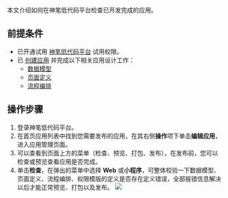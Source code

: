 本文介绍如何在神笔低代码平台检查已开发完成的应用。


## 前提条件


- 已开通试用 [神笔低代码平台](https://cloud.tencent.com/login?&s_url=https://apaas.cloud.tencent.com/sign/cloud) 试用权限。
- 已 [创建应用](https://cloud.tencent.com/document/product/1365/51314) 并完成以下相关应用设计工作：
	-  [数据模型](https://cloud.tencent.com/document/product/1365/51440)
	-  [页面定义](https://cloud.tencent.com/document/product/1365/51321)
	-  [流程编排](https://cloud.tencent.com/document/product/1365/51322)


## 操作步骤


1. 登录神笔低代码平台。
2. 在首页应用列表中找到您需要发布的应用，在其右侧**操作**项下单击**编辑应用**，进入应用管理页面。
3. 可以查看到页面上方的菜单（检查、预览、打包、发布），在发布前，您可以检查或预览查看应用是否完成。
4. 单击**检查**，在弹出的菜单中选择 **Web** 或**小程序**，可整体校验一下数据模型、页面定义、流程编排、权限模版的定义是否存在定义错误，全部报错信息解决以后才能正常预览、打包以及发布。
 ![](https://main.qcloudimg.com/raw/ad4862c5d6ed4f5e7ca6726a1887e8fc.jpg)





